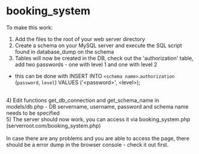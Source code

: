 # booking_system
To make this work: <br>
1) Add the files to the root of your web server directory<br>
2) Create a schema on your MySQL server and execute the SQL script found in database_dump on the schema<br>
3) Tables will now be created in the DB, check out the 'authorization' table, add two passwords - one with level 1 and one with level 2
- this can be done with INSERT INTO `<schema name>`.`authorization` (`password`, `level`) VALUES ('\<password\>', \<level\>);
<br>
4) Edit functions get_db_connection and get_schema_name in models/db.php - DB servername, username, password and schema name needs to be specified<br>
5) The server should now work, you can access it via booking_system.php (serverroot.com/booking_system.php)<br>
<br>
In case there are any problems and you are able to access the page, there should be a error dump in the browser console - check it out first.

